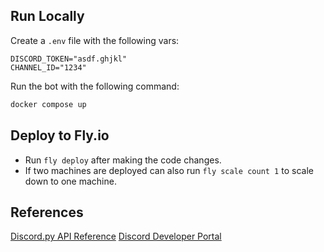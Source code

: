 ## Run Locally

Create a `.env` file with the following vars:

```
DISCORD_TOKEN="asdf.ghjkl"
CHANNEL_ID="1234"
```

Run the bot with the following command:

```bash
docker compose up
```

## Deploy to Fly.io
- Run `fly deploy` after making the code changes.
- If two machines are deployed can also run `fly scale count 1` to scale down to one machine.

## References
[Discord.py API Reference](https://discordpy.readthedocs.io/en/stable/api.html?highlight=event#)
[Discord Developer Portal](https://discord.com/developers/docs/quick-start/getting-started)